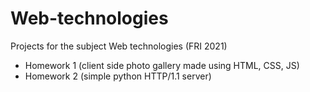 # Web-technologies
Projects for the subject Web technologies (FRI 2021)
- Homework 1 (client side photo gallery made using HTML, CSS, JS)
- Homework 2 (simple python HTTP/1.1 server)
